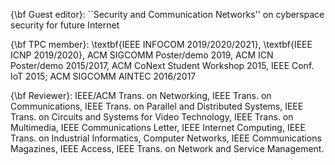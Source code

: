 {\bf Guest editor}: ``Security and Communication Networks'' on cyberspace security for future Internet

{\bf TPC member}: \textbf{IEEE INFOCOM 2019/2020/2021}, \textbf{IEEE ICNP 2019/2020}, ACM SIGCOMM Poster/demo 2019, ACM ICN Poster/demo 2015/2017, ACM CoNext Student Workshop 2015, IEEE Conf. IoT 2015; ACM SIGCOMM AINTEC 2016/2017

{\bf Reviewer}: IEEE/ACM Trans. on Networking, IEEE Trans. on Communications, IEEE Trans. on Parallel and Distributed Systems, IEEE Trans. on Circuits and Systems for Video Technology, IEEE Trans. on Multimedia, IEEE Communications Letter, IEEE Internet Computing, IEEE Trans. on Industrial Informatics, Computer Networks, IEEE Communications Magazines, IEEE Access, IEEE Trans. on Network and Service Management.
